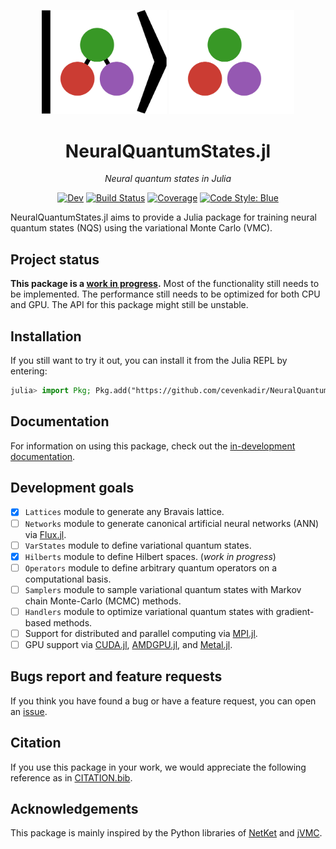 <p align="center">
    <img width="200px" src="docs/src/assets/logo.svg#gh-light-mode-only"/>
    <img width="200px" src="docs/src/assets/logo-dark.svg#gh-dark-mode-only"/>
</p>
<div align="center">

# NeuralQuantumStates.jl

*Neural quantum states in Julia*

[![Dev](https://img.shields.io/badge/docs-dev-blue.svg)](https://cevenkadir.github.io/NeuralQuantumStates.jl/dev/) [![Build Status](https://github.com/cevenkadir/NeuralQuantumStates.jl/actions/workflows/CI.yml/badge.svg?branch=main)](https://github.com/cevenkadir/NeuralQuantumStates.jl/actions/workflows/CI.yml?query=branch%3Amain) [![Coverage](https://codecov.io/gh/cevenkadir/NeuralQuantumStates.jl/branch/main/graph/badge.svg)](https://codecov.io/gh/cevenkadir/NeuralQuantumStates.jl) [![Code Style: Blue](https://img.shields.io/badge/code%20style-blue-4495d1.svg)](https://github.com/invenia/BlueStyle)
</div>

NeuralQuantumStates.jl aims to provide a Julia package for training neural quantum states (NQS) using the variational Monte Carlo (VMC).

## Project status
**This package is a <ins>work in progress</ins>.** Most of the functionality still needs to be implemented. The performance still needs to be optimized for both CPU and GPU. The API for this package might still be unstable.

## Installation
If you still want to try it out, you can install it from the Julia REPL by entering:
```julia
julia> import Pkg; Pkg.add("https://github.com/cevenkadir/NeuralQuantumStates.jl")
```

## Documentation
For information on using this package, check out the [in-development documentation](https://cevenkadir.github.io/NeuralQuantumStates.jl/dev/).

## Development goals
- [x] `Lattices` module to generate any Bravais lattice.
- [ ] `Networks` module to generate canonical artificial neural networks (ANN) via [Flux.jl](https://github.com/FluxML/Flux.jl).
- [ ] `VarStates` module to define variational quantum states.
- [x] `Hilberts` module to define Hilbert spaces. (*work in progress*)
- [ ] `Operators` module to define arbitrary quantum operators on a computational basis.
- [ ] `Samplers` module to sample variational quantum states with Markov chain Monte-Carlo (MCMC) methods.
- [ ] `Handlers` module to optimize variational quantum states with gradient-based methods.
- [ ] Support for distributed and parallel computing via [MPI.jl](https://github.com/JuliaParallel/MPI.jl/tree/master).
- [ ] GPU support via [CUDA.jl](https://github.com/JuliaGPU/CUDA.jl), [AMDGPU.jl](https://github.com/JuliaGPU/AMDGPU.jl), and [Metal.jl](https://github.com/JuliaGPU/Metal.jl).

## Bugs report and feature requests
If you think you have found a bug or have a feature request, you can open an [issue](https://github.com/cevenkadir/NeuralQuantumStates.jl/issues/new).

## Citation
If you use this package in your work, 
we would appreciate the following reference as in [CITATION.bib](https://github.com/cevenkadir/NeuralQuantumStates.jl/blob/main/CITATION.bib).

## Acknowledgements
This package is mainly inspired by the Python libraries of [NetKet](https://github.com/netket/netket) and [jVMC](https://github.com/markusschmitt/vmc_jax).


